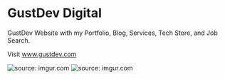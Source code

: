 # GustDev Digital

GustDev Website with my Portfolio, Blog, Services, Tech Store, and Job Search.   

Visit www.gustdev.com 


 <img src="http://i.imgur.com/jiaLC2k.png" title="source: imgur.com" />
 
 
<img src="http://i.imgur.com/rANYKKI.png" title="source: imgur.com" />
